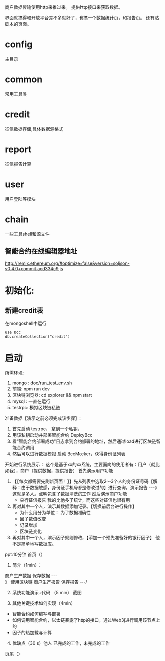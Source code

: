 商户数据传输使用http来推过来。
提供http接口来获取数据。

界面就搞得和开放平台差不多就好了，也搞一个数据统计页，和报告页。
还有贴脚本的页面。

# config
主目录

# common
常用工具类

# credit
征信数据存储,具体数据源格式

# report
征信报告计算

# user
用户登陆等模块

# chain
一些工具shell和源文件

## 智能合约在线编辑器地址
http://remix.ethereum.org/#optimize=false&version=soljson-v0.4.0+commit.acd334c9.js


# 初始化:

## 新建credit表

在mongoshell中运行
```
use bcc
db.createCollection("credit")
```

# 启动

所需环境:

1. mongo : doc/run_test_env.sh
2. 前端:  npm run dev
3. 区块链浏览器: cd explorer  && npm start
4. mysql : 一直在运行
5. testrpc: 模拟区块链私链

准备数据【演示之前必须完成该步骤】:
1. 首先启动 testrpc， 拿到一个私钥，
2. 用该私钥启动并部署智能合约 DeployBcc
3. 看"智能合约部署成功"日志拿到合约部署的地址，然后通过load进行区块链智能合约调用
4. 然后可以进行数据模拟 启动 BccMocker，获得身份证列表

开始进行系统展示：
这个是基于xx的xx系统，主要面向的使用者有：用户（就比如我），商户（提供数据，提供报告）
首先演示用户功能
1. 【【每次都需要先刷新页面！】】先从列表中选取2～3个人的身份证号码【解释：由于数据敏感，身份证手机号都是修改过的】进行查询。演示报告  ---》 这就是多人。点明包含了数据清洗的工作
然后演示商户功能
    - 央行征信报告 我的比他多了统计，而这些对征信也很有用
2. 再对其中一个人，演示其数据添加记录。【切换前后台进行操作】
    - 为什么用分为单位： 为了数据准确性
    - 因子数值改变
    - 记录增加
    - 区块链变化
3. 再对其中一个人，演示因子规则修改，【添加一个预先准备好的银行因子】  他不是简单地写数据库。


ppt:10分钟
首页（）

1. 简介（1min）：

商户生产数据   保存数据   ---\
                               》 使用区块链
商户生产报告   保存报告   ---/

2. 系统功能演示+代码 （5 min）
截图

3. 其他关键技术如何实现（4min）
- 智能合约如何编写与部署
- 如何调用智能合约，以太链暴露了http的接口，通过Web3j进行调用该节点上的
- 因子的热加载与计算

4. 优缺点（30 s）他人
已完成的工作，未完成的工作

页尾（）
